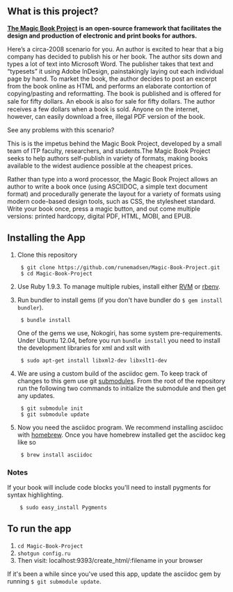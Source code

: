 ## What is this project?

**[The Magic Book Project](https://github.com/runemadsen/Magic-Book-Project) is an open-source framework that facilitates the design and production of electronic and print books for authors.**

Here’s a circa-2008 scenario for you.  An author is excited to hear that a big company has decided to publish his or her book. The author sits down and types a lot of text into Microsoft Word.  The publisher takes that text and “typesets” it using Adobe InDesign, painstakingly laying out each individual page by hand. To market the book, the author decides to post an 
excerpt from the book online as HTML and performs an elaborate contortion of copying/pasting and reformatting.   The book is published and is offered for sale for fifty dollars.  An ebook is also for sale for ﬁfty dollars.  The author receives a few dollars when a book is sold.  Anyone on the internet, however, can easily download a free, illegal PDF version of the book.

See any problems with this scenario?

This is is the impetus behind the Magic Book Project, developed by a small team of ITP faculty, researchers, and students.The Magic Book Project seeks to help authors self-publish in variety of formats, making books available to the widest audience possible at the cheapest prices.

Rather than type into a word processor, the Magic Book Project allows an author to write a book once (using ASCIIDOC, a simple text document format) and procedurally generate the layout for a variety of formats using modern code-based design tools, such as CSS, the stylesheet standard.   Write your book once, press a magic button, and out come multiple versions: printed hardcopy, digital PDF, HTML, MOBI, and EPUB.


## Installing the App

1. Clone this repository

        $ git clone https://github.com/runemadsen/Magic-Book-Project.git
        $ cd Magic-Book-Project

2. Use Ruby 1.9.3. To manage multiple rubies, install either [RVM](https://rvm.io//) or [rbenv](https://github.com/sstephenson/rbenv).
3. Run bundler to install gems (if you don't have bundler do `$ gem install bundler`).

        $ bundle install

   One of the gems we use, Nokogiri, has some system pre-requirements. Under Ubuntu 12.04, before you run `bundle install` you need to install the development libraries for xml and xslt with 

        $ sudo apt-get install libxml2-dev libxslt1-dev

4. We are using a custom build of the asciidoc gem. To keep track of changes to
this gem use git [submodules](http://git-scm.com/book/en/Git-Tools-Submodules).
From the root of the repository run the following two commands to initialize
the submodule and then get any updates.

        $ git submodule init
        $ git submodule update

5. Now you need the asciidoc program. We recommend installing asciidoc with
[homebrew](http://mxcl.github.com/homebrew/). Once you have homebrew installed
get the asciidoc keg like so

        $ brew install asciidoc

### Notes

If your book will include code blocks you'll need to install pygments for
syntax highlighting.

        $ sudo easy_install Pygments

## To run the app

1. `cd Magic-Book-Project`
2. `shotgun config.ru`
3. Then visit: localhost:9393/create_html/:filename in your browser

If it's been a while since you've used this app, update the asciidoc gem by
running `$ git submodule update`.
